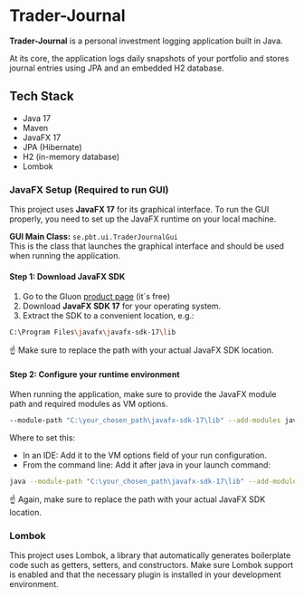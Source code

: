 # Trader-Journal

**Trader-Journal** is a personal investment logging application built in Java. 

At its core, the application logs daily snapshots of your portfolio and stores journal entries using JPA and an embedded H2 database.

## Tech Stack

- Java 17
- Maven
- JavaFX 17
- JPA (Hibernate)
- H2 (in-memory database)
- Lombok

### JavaFX Setup (Required to run GUI)

This project uses **JavaFX 17** for its graphical interface. To run the GUI properly, you need to set up the JavaFX runtime on your local machine.

**GUI Main Class:** `se.pbt.ui.TraderJournalGui`  
This is the class that launches the graphical interface and should be used when running the application.

#### Step 1: Download JavaFX SDK
1. Go to the Gluon [product page](https://gluonhq.com/products/javafx/) (it´s free)
2. Download **JavaFX SDK 17** for your operating system.
3. Extract the SDK to a convenient location, e.g.:
```bash 
C:\Program Files\javafx\javafx-sdk-17\lib
 ```
☝️ Make sure to replace the path with your actual JavaFX SDK location.

#### Step 2: Configure your runtime environment
When running the application, make sure to provide the JavaFX module path and required modules as VM options.
```bash 
--module-path "C:\your_chosen_path\javafx-sdk-17\lib" --add-modules javafx.controls,javafx.fxml
 ```
Where to set this:
* In an IDE: Add it to the VM options field of your run configuration.
* From the command line: Add it after java in your launch command:
```bash
java --module-path "C:\your_chosen_path\javafx-sdk-17\lib" --add-modules javafx.controls,javafx.fxml -cp your-jar-file.jar your.MainClass
 ```
☝️ Again, make sure to replace the path with your actual JavaFX SDK location.

### Lombok
This project uses Lombok, a library that automatically generates boilerplate code such as getters, setters, and constructors. 
Make sure Lombok support is enabled and that the necessary plugin is installed in your development environment.
